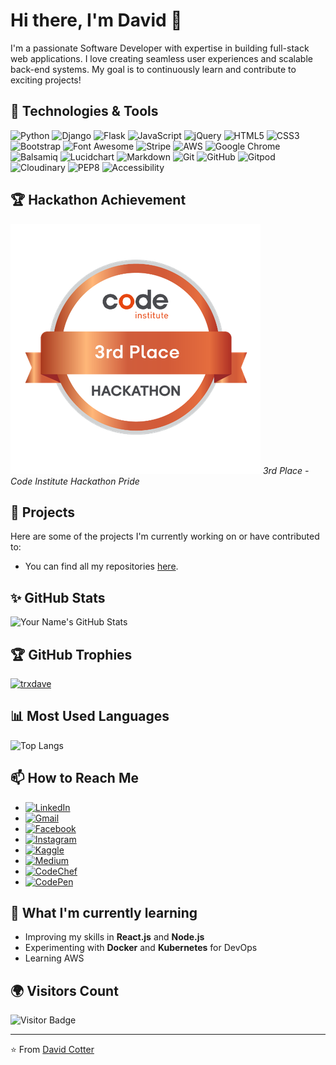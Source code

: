 # Hi there, I'm David 👋

I'm a passionate Software Developer with expertise in building full-stack web applications. I love creating seamless user experiences and scalable back-end systems. My goal is to continuously learn and contribute to exciting projects!

## 🔧 Technologies & Tools

![Python](https://img.shields.io/badge/Python-3776AB?style=for-the-badge&logo=python&logoColor=white)
![Django](https://img.shields.io/badge/Django-092E20?style=for-the-badge&logo=django&logoColor=white)
![Flask](https://img.shields.io/badge/Flask-000000?style=for-the-badge&logo=flask&logoColor=white)
![JavaScript](https://img.shields.io/badge/JavaScript-F7DF1E?style=for-the-badge&logo=javascript&logoColor=black)
![jQuery](https://img.shields.io/badge/jQuery-0769AD?style=for-the-badge&logo=jquery&logoColor=white)
![HTML5](https://img.shields.io/badge/HTML5-E34F26?style=for-the-badge&logo=html5&logoColor=white)
![CSS3](https://img.shields.io/badge/CSS3-1572B6?style=for-the-badge&logo=css3&logoColor=white)
![Bootstrap](https://img.shields.io/badge/Bootstrap-563D7C?style=for-the-badge&logo=bootstrap&logoColor=white)
![Font Awesome](https://img.shields.io/badge/Font%20Awesome-339AF0?style=for-the-badge&logo=font-awesome&logoColor=white)
![Stripe](https://img.shields.io/badge/Stripe-008CDD?style=for-the-badge&logo=stripe&logoColor=white)
![AWS](https://img.shields.io/badge/AWS-232F3E?style=for-the-badge&logo=amazon-aws&logoColor=white)
![Google Chrome](https://img.shields.io/badge/Google%20Chrome-4285F4?style=for-the-badge&logo=google-chrome&logoColor=white)
![Balsamiq](https://img.shields.io/badge/Balsamiq-800000?style=for-the-badge&logo=balsamiq&logoColor=white)
![Lucidchart](https://img.shields.io/badge/Lucidchart-F36?style=for-the-badge&logo=lucidchart&logoColor=white)
![Markdown](https://img.shields.io/badge/Markdown-000000?style=for-the-badge&logo=markdown&logoColor=white)
![Git](https://img.shields.io/badge/Git-F05032?style=for-the-badge&logo=git&logoColor=white)
![GitHub](https://img.shields.io/badge/GitHub-181717?style=for-the-badge&logo=github&logoColor=white)
![Gitpod](https://img.shields.io/badge/Gitpod-1AA6E4?style=for-the-badge&logo=gitpod&logoColor=white)
![Cloudinary](https://img.shields.io/badge/Cloudinary-3448C5?style=for-the-badge&logo=cloudinary&logoColor=white)
![PEP8](https://img.shields.io/badge/PEP8--compliance-blue?style=for-the-badge)
![Accessibility](https://img.shields.io/badge/Accessibility-A11Y-blue?style=for-the-badge)



## 🏆 Hackathon Achievement

![Hackathon 3rd Place](./image.png)
*3rd Place - Code Institute Hackathon Pride*

## 🚀 Projects

Here are some of the projects I'm currently working on or have contributed to:

- You can find all my repositories [here](https://github.com/trxdave).

## ✨ GitHub Stats

![Your Name's GitHub Stats](https://github-readme-stats.vercel.app/api?username=trxdave&show_icons=true&theme=radical)

## 🏆 GitHub Trophies

<a href="https://github.com/ryo-ma/github-profile-trophy"><img src="https://github-profile-trophy.vercel.app/?username=trxdave" alt="trxdave" /></a>

## 📊 Most Used Languages

![Top Langs](https://github-readme-stats.vercel.app/api/top-langs/?username=trxdave&layout=compact)

## 📫 How to Reach Me

- [![LinkedIn](https://img.shields.io/badge/LinkedIn-0077B5?style=for-the-badge&logo=linkedin&logoColor=white)](www.linkedin.com/in/david-cotter-junior-software-developer)
- [![Gmail](https://img.shields.io/badge/Gmail-D14836?style=for-the-badge&logo=gmail&logoColor=white)](mailto:davidcotter071@gmail.com)
- [![Facebook](https://img.shields.io/badge/Facebook-%231877F2.svg?style=for-the-badge&logo=facebook&logoColor=white)](https://facebook.com/TRXDAVE)
- [![Instagram](https://img.shields.io/badge/Instagram-E4405F?style=for-the-badge&logo=instagram&logoColor=white)](https://instagram.com/david_cotter80/)
- [![Kaggle](https://img.shields.io/badge/Kaggle-20BEFF?style=for-the-badge&logo=kaggle&logoColor=white)](https://www.kaggle.com/trxdave)
- [![Medium](https://img.shields.io/badge/Medium-12100E?style=for-the-badge&logo=medium&logoColor=white)](https://medium.com/@davidcotter071)
- [![CodeChef](https://img.shields.io/badge/CodeChef-5B4638?style=for-the-badge&logo=codechef&logoColor=white)](https://www.codechef.com/users/lively_ravens)
- [![CodePen](https://img.shields.io/badge/CodePen-000000?style=for-the-badge&logo=codepen&logoColor=white)](https://codepen.io/David-Cotter-the-styleful)

## 🌱 What I'm currently learning

- Improving my skills in **React.js** and **Node.js**
- Experimenting with **Docker** and **Kubernetes** for DevOps
- Learning AWS

## 🌍 Visitors Count

![Visitor Badge](https://visitor-badge.laobi.icu/badge?page_id=trxdave.trxdave)

---


⭐️ From [David Cotter](https://github.com/trxdave)

